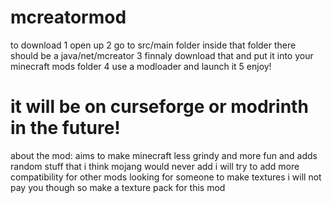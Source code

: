 # mcreatormod
to download 
1 open up
2 go to src/main folder inside that folder there should be a java/net/mcreator
3 finnaly download that and put it into your minecraft mods folder
4 use a modloader and launch it 
5 enjoy!
# it will be on curseforge or modrinth in the future!
about the mod:
aims to make minecraft less grindy and more fun 
and adds random stuff that i think mojang would never add
i will try to add more compatibility for other mods
looking for someone to make textures i will not pay you though
so make a texture pack for this mod